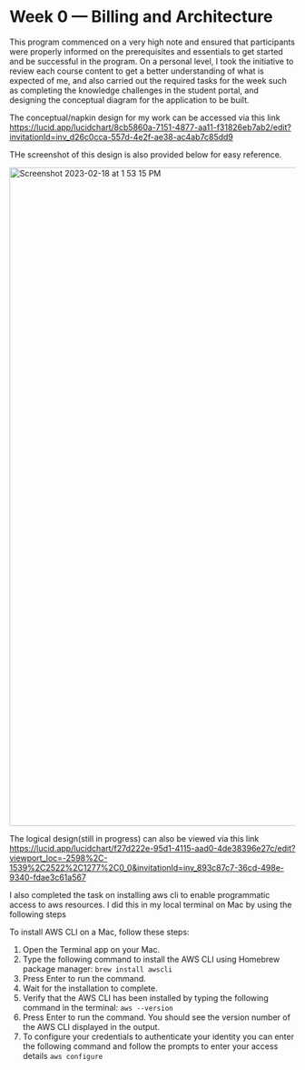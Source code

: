 # Week 0 — Billing and Architecture

This program commenced on a very high note and ensured that participants were properly informed on the prerequisites and essentials to get started and be successful in the program. On a personal level, I took the initiative to review each course content to get a better understanding of what is expected of me, and also carried out the required tasks for the week such as completing the knowledge challenges in the student portal, and designing the conceptual diagram for the application to be built. 

The conceptual/napkin design for my work can be accessed via this link https://lucid.app/lucidchart/8cb5860a-7151-4877-aa11-f31826eb7ab2/edit?invitationId=inv_d26c0cca-557d-4e2f-ae38-ac4ab7c85dd9

THe screenshot of this design is also provided below for easy reference.

<img width="1158" alt="Screenshot 2023-02-18 at 1 53 15 PM" src="https://user-images.githubusercontent.com/85680026/219869576-f06138e0-0052-4d76-89c2-733f5f45c00c.png">

The logical design(still in progress) can also be viewed via this link  https://lucid.app/lucidchart/f27d222e-95d1-4115-aad0-4de38396e27c/edit?viewport_loc=-2598%2C-1539%2C2522%2C1277%2C0_0&invitationId=inv_893c87c7-36cd-498e-9340-fdae3c61a567


I also completed the task on installing aws cli to enable programmatic access to aws resources. I did this in my local terminal on Mac by using the following steps

To install AWS CLI on a Mac, follow these steps:

1. Open the Terminal app on your Mac.
2. Type the following command to install the AWS CLI using Homebrew package manager:
 `brew install awscli`
3. Press Enter to run the command.
4. Wait for the installation to complete.
5. Verify that the AWS CLI has been installed by typing the following command in the terminal:
  `aws --version`
6. Press Enter to run the command. You should see the version number of the AWS CLI displayed in the output.
7. To configure your credentials to authenticate your identity you can enter the following command and follow the prompts to enter your access details 
   `aws configure`
